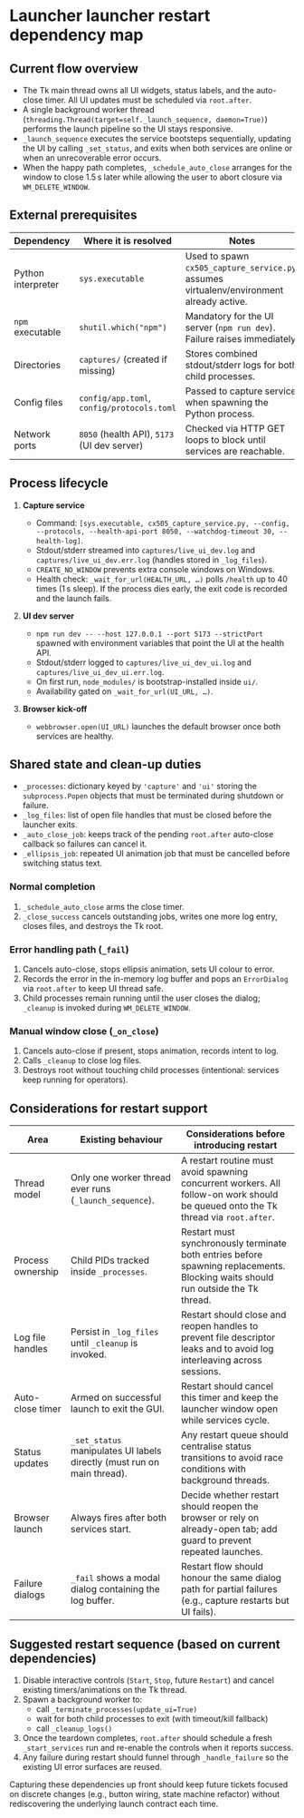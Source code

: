 # Launcher launcher restart dependency map

## Current flow overview

- The Tk main thread owns all UI widgets, status labels, and the auto-close timer.  All UI updates must be scheduled via `root.after`.
- A single background worker thread (`threading.Thread(target=self._launch_sequence, daemon=True)`) performs the launch pipeline so the UI stays responsive.
- `_launch_sequence` executes the service bootsteps sequentially, updating the UI by calling `_set_status`, and exits when both services are online or when an unrecoverable error occurs.
- When the happy path completes, `_schedule_auto_close` arranges for the window to close 1.5 s later while allowing the user to abort closure via `WM_DELETE_WINDOW`.

## External prerequisites

| Dependency | Where it is resolved | Notes |
| --- | --- | --- |
| Python interpreter | `sys.executable` | Used to spawn `cx505_capture_service.py`; assumes virtualenv/environment already active.
| `npm` executable | `shutil.which("npm")` | Mandatory for the UI server (`npm run dev`). Failure raises immediately.
| Directories | `captures/` (created if missing) | Stores combined stdout/stderr logs for both child processes.
| Config files | `config/app.toml`, `config/protocols.toml` | Passed to capture service when spawning the Python process.
| Network ports | `8050` (health API), `5173` (UI dev server) | Checked via HTTP GET loops to block until services are reachable.

## Process lifecycle

1. **Capture service**
   - Command: `[sys.executable, cx505_capture_service.py, --config, --protocols, --health-api-port 8050, --watchdog-timeout 30, --health-log]`.
   - Stdout/stderr streamed into `captures/live_ui_dev.log` and `captures/live_ui_dev.err.log` (handles stored in `_log_files`).
   - `CREATE_NO_WINDOW` prevents extra console windows on Windows.
   - Health check: `_wait_for_url(HEALTH_URL, …)` polls `/health` up to 40 times (1 s sleep). If the process dies early, the exit code is recorded and the launch fails.

2. **UI dev server**
   - `npm run dev -- --host 127.0.0.1 --port 5173 --strictPort` spawned with environment variables that point the UI at the health API.
   - Stdout/stderr logged to `captures/live_ui_dev_ui.log` and `captures/live_ui_dev_ui.err.log`.
   - On first run, `node_modules/` is bootstrap-installed inside `ui/`.
   - Availability gated on `_wait_for_url(UI_URL, …)`.

3. **Browser kick-off**
   - `webbrowser.open(UI_URL)` launches the default browser once both services are healthy.

## Shared state and clean-up duties

- `_processes`: dictionary keyed by `'capture'` and `'ui'` storing the `subprocess.Popen` objects that must be terminated during shutdown or failure.
- `_log_files`: list of open file handles that must be closed before the launcher exits.
- `_auto_close_job`: keeps track of the pending `root.after` auto-close callback so failures can cancel it.
- `_ellipsis_job`: repeated UI animation job that must be cancelled before switching status text.

### Normal completion

1. `_schedule_auto_close` arms the close timer.
2. `_close_success` cancels outstanding jobs, writes one more log entry, closes files, and destroys the Tk root.

### Error handling path (`_fail`)

1. Cancels auto-close, stops ellipsis animation, sets UI colour to error.
2. Records the error in the in-memory log buffer and pops an `ErrorDialog` via `root.after` to keep UI thread safe.
3. Child processes remain running until the user closes the dialog; `_cleanup` is invoked during `WM_DELETE_WINDOW`.

### Manual window close (`_on_close`)

1. Cancels auto-close if present, stops animation, records intent to log.
2. Calls `_cleanup` to close log files.
3. Destroys root without touching child processes (intentional: services keep running for operators).

## Considerations for restart support

| Area | Existing behaviour | Considerations before introducing restart |
| --- | --- | --- |
| Thread model | Only one worker thread ever runs (`_launch_sequence`). | A restart routine must avoid spawning concurrent workers. All follow-on work should be queued onto the Tk thread via `root.after`.
| Process ownership | Child PIDs tracked inside `_processes`. | Restart must synchronously terminate both entries before spawning replacements. Blocking waits should run outside the Tk thread.
| Log file handles | Persist in `_log_files` until `_cleanup` is invoked. | Restart should close and reopen handles to prevent file descriptor leaks and to avoid log interleaving across sessions.
| Auto-close timer | Armed on successful launch to exit the GUI. | Restart should cancel this timer and keep the launcher window open while services cycle.
| Status updates | `_set_status` manipulates UI labels directly (must run on main thread). | Any restart queue should centralise status transitions to avoid race conditions with background threads.
| Browser launch | Always fires after both services start. | Decide whether restart should reopen the browser or rely on already-open tab; add guard to prevent repeated launches.
| Failure dialogs | `_fail` shows a modal dialog containing the log buffer. | Restart flow should honour the same dialog path for partial failures (e.g., capture restarts but UI fails).

## Suggested restart sequence (based on current dependencies)

1. Disable interactive controls (`Start`, `Stop`, future `Restart`) and cancel existing timers/animations on the Tk thread.
2. Spawn a background worker to:
   - call `_terminate_processes(update_ui=True)`
   - wait for both child processes to exit (with timeout/kill fallback)
   - call `_cleanup_logs()`
3. Once the teardown completes, `root.after` should schedule a fresh `_start_services` run and re-enable the controls when it reports success.
4. Any failure during restart should funnel through `_handle_failure` so the existing UI error surfaces are reused.

Capturing these dependencies up front should keep future tickets focused on discrete changes (e.g., button wiring, state machine refactor) without rediscovering the underlying launch contract each time.
